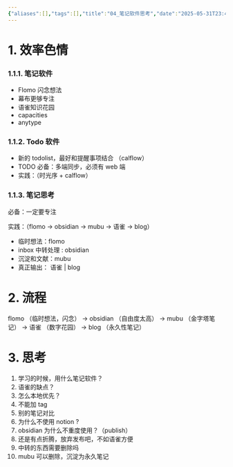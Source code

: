 ```yaml
---
{"aliases":[],"tags":[],"title":"04_笔记软件思考","date":"2025-05-31T23:44:38Z","date_modify":"2025-05-31T23:50:20Z","dg-publish":true,"permalink":"/900_Publish/04_笔记软件思考/","dgPassFrontmatter":true,"created":"2025-05-31T23:44:38Z","updated":"2025-05-31T23:50:20Z"}
---
```



# 1. 效率色情

### 1.1.1. 笔记软件

- Flomo 闪念想法
- 幕布更够专注
- 语雀知识花园
- capacities
- anytype

### 1.1.2. Todo 软件

- 新的 todolist，最好和提醒事项结合 （calflow）
- TODO 必备：多端同步，必须有 web 端
- 实践：（时光序 + calflow）

### 1.1.3. 笔记思考

必备：一定要专注

实践：（flomo -> obsidian -> mubu -> 语雀 -> blog）

- 临时想法：flomo
- inbox 中转处理 : obsidian
- 沉淀和文献：mubu
- 真正输出： 语雀 | blog

# 2. 流程

flomo （临时想法，闪念） -> obsidian （自由度太高） -> mubu （金字塔笔记） -> 语雀 （数字花园） -> blog （永久性笔记）

# 3. 思考

1. 学习的时候，用什么笔记软件？
2. 语雀的缺点？
3. 怎么本地优先？
4. 不能加 tag
5. 别的笔记对比
6. 为什么不使用 notion ?
7. obsidian 为什么不重度使用？（publish）
8. 还是有点折腾，放弃发布吧，不如语雀方便
9. 中转的东西需要删除吗
10. mubu 可以删除，沉淀为永久笔记
